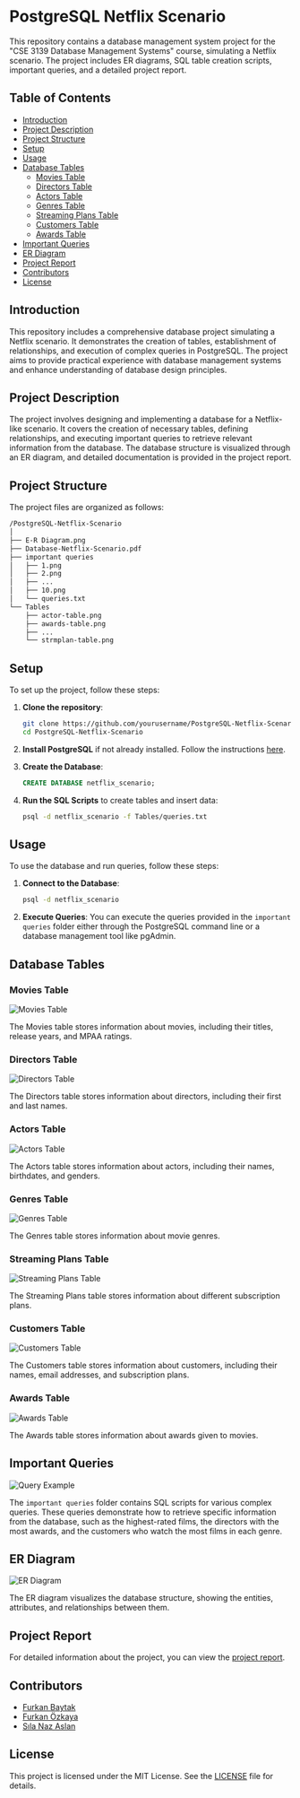 # PostgreSQL Netflix Scenario

This repository contains a database management system project for the "CSE 3139 Database Management Systems" course, simulating a Netflix scenario. The project includes ER diagrams, SQL table creation scripts, important queries, and a detailed project report.

## Table of Contents
- [Introduction](#introduction)
- [Project Description](#project-description)
- [Project Structure](#project-structure)
- [Setup](#setup)
- [Usage](#usage)
- [Database Tables](#database-tables)
  - [Movies Table](#movies-table)
  - [Directors Table](#directors-table)
  - [Actors Table](#actors-table)
  - [Genres Table](#genres-table)
  - [Streaming Plans Table](#streaming-plans-table)
  - [Customers Table](#customers-table)
  - [Awards Table](#awards-table)
- [Important Queries](#important-queries)
- [ER Diagram](#er-diagram)
- [Project Report](#project-report)
- [Contributors](#contributors)
- [License](#license)

## Introduction

This repository includes a comprehensive database project simulating a Netflix scenario. It demonstrates the creation of tables, establishment of relationships, and execution of complex queries in PostgreSQL. The project aims to provide practical experience with database management systems and enhance understanding of database design principles.

## Project Description

The project involves designing and implementing a database for a Netflix-like scenario. It covers the creation of necessary tables, defining relationships, and executing important queries to retrieve relevant information from the database. The database structure is visualized through an ER diagram, and detailed documentation is provided in the project report.

## Project Structure

The project files are organized as follows:

```bash
/PostgreSQL-Netflix-Scenario
│
├── E-R Diagram.png
├── Database-Netflix-Scenario.pdf
├── important queries
│   ├── 1.png
│   ├── 2.png
│   ├── ...
│   ├── 10.png
│   └── queries.txt
└── Tables
    ├── actor-table.png
    ├── awards-table.png
    ├── ...
    └── strmplan-table.png
```

## Setup

To set up the project, follow these steps:

1. **Clone the repository**:
    ```bash
    git clone https://github.com/yourusername/PostgreSQL-Netflix-Scenario.git
    cd PostgreSQL-Netflix-Scenario
    ```

2. **Install PostgreSQL** if not already installed. Follow the instructions [here](https://www.postgresql.org/download/).

3. **Create the Database**:
    ```sql
    CREATE DATABASE netflix_scenario;
    ```

4. **Run the SQL Scripts** to create tables and insert data:
    ```bash
    psql -d netflix_scenario -f Tables/queries.txt
    ```

## Usage

To use the database and run queries, follow these steps:

1. **Connect to the Database**:
    ```bash
    psql -d netflix_scenario
    ```

2. **Execute Queries**: You can execute the queries provided in the `important queries` folder either through the PostgreSQL command line or a database management tool like pgAdmin.

## Database Tables

### Movies Table

![Movies Table](Tables/movies-table.png)

The Movies table stores information about movies, including their titles, release years, and MPAA ratings.

### Directors Table

![Directors Table](Tables/directors-table.png)

The Directors table stores information about directors, including their first and last names.

### Actors Table

![Actors Table](Tables/actor-table.png)

The Actors table stores information about actors, including their names, birthdates, and genders.

### Genres Table

![Genres Table](Tables/genres-table.png)

The Genres table stores information about movie genres.

### Streaming Plans Table

![Streaming Plans Table](Tables/strmplan-table.png)

The Streaming Plans table stores information about different subscription plans.

### Customers Table

![Customers Table](Tables/customer-table.png)

The Customers table stores information about customers, including their names, email addresses, and subscription plans.

### Awards Table

![Awards Table](Tables/awards-table.png)

The Awards table stores information about awards given to movies.

## Important Queries

![Query Example](https://github.com/FurkanBaytak/PostgreSQL-Netflix-Scenario/blob/main/important%20queries/1.png)

The `important queries` folder contains SQL scripts for various complex queries. These queries demonstrate how to retrieve specific information from the database, such as the highest-rated films, the directors with the most awards, and the customers who watch the most films in each genre.

## ER Diagram

![ER Diagram](https://github.com/FurkanBaytak/PostgreSQL-Netflix-Scenario/blob/main/E-R%20Diagram.png)

The ER diagram visualizes the database structure, showing the entities, attributes, and relationships between them.

## Project Report

For detailed information about the project, you can view the [project report](https://github.com/FurkanBaytak/PostgreSQL-Netflix-Scenario/blob/main/Database-Netflix-Scenario.pdf).

## Contributors

- [Furkan Baytak](https://github.com/FurkanBaytak)
- [Furkan Özkaya](https://github.com/Elhier0)
- [Sıla Naz Aslan](https://github.com/silanazaslan)

## License

This project is licensed under the MIT License. See the [LICENSE](LICENSE) file for details.

